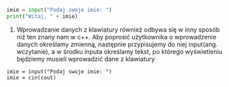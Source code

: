 ```py
imie = input("Podaj swoje imie: ")
print("Witaj, " + imie)
```

1. Wprowadzanie danych z klawiatury również odbywa się w inny sposób niż ten znany nam w c++. Aby poprosić użytkownika o wprowadzenie danych określamy zmienną, następnie przypisujemy do niej input(ang. wczytanie), a w środku inputa określamy tekst, po którego wyświetleniu będziemy musieli wprowadzić dane z klawiatury
```
imie = input("Podaj swoje imie: ")
imie = cin(cout)
```